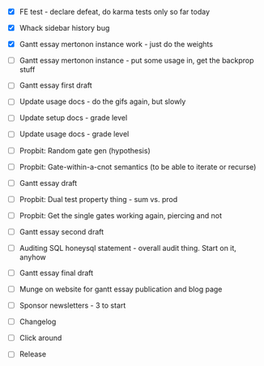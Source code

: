 - [x] FE test - declare defeat, do karma tests only so far today

- [x] Whack sidebar history bug

- [x] Gantt essay mertonon instance work - just do the weights
- [ ] Gantt essay mertonon instance - put some usage in, get the backprop stuff
- [ ] Gantt essay first draft
- [ ] Update usage docs - do the gifs again, but slowly
- [ ] Update setup docs - grade level
- [ ] Update usage docs - grade level
- [ ] Propbit: Random gate gen (hypothesis)
- [ ] Propbit: Gate-within-a-cnot semantics (to be able to iterate or recurse)

- [ ] Gantt essay draft
- [ ] Propbit: Dual test property thing - sum vs. prod
- [ ] Propbit: Get the single gates working again, piercing and not
- [ ] Gantt essay second draft
- [ ] Auditing SQL honeysql statement - overall audit thing. Start on it, anyhow

- [ ] Gantt essay final draft
- [ ] Munge on website for gantt essay publication and blog page
- [ ] Sponsor newsletters - 3 to start
- [ ] Changelog
- [ ] Click around
- [ ] Release

